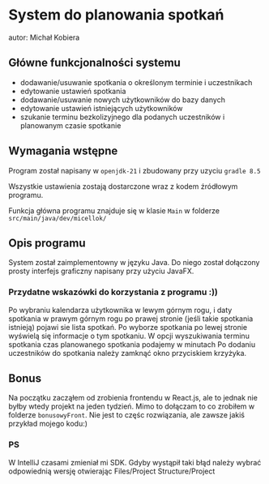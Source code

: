 # System do planowania spotkań
autor: Michał Kobiera

## Główne funkcjonalności systemu
- dodawanie/usuwanie spotkania o określonym terminie i uczestnikach
- edytowanie ustawień spotkania
- dodawanie/usuwanie nowych użytkowników do bazy danych
- edytowanie ustawień istniejących użytkowników
- szukanie terminu bezkolizyjnego dla podanych uczestników i planowanym czasie spotkanie

## Wymagania wstępne
Program został napisany w `openjdk-21` i zbudowany przy uzyciu `gradle 8.5`

Wszystkie ustawienia zostają dostarczone wraz z kodem źródłowym programu.

Funkcja główna programu znajduje się w klasie `Main` w folderze `src/main/java/dev/micellok/` 

## Opis programu
System został zaimplementowny w języku Java. Do niego został dołączony prosty interfejs graficzny
napisany przy użyciu JavaFX.

### Przydatne wskazówki do korzystania z programu :))
Po wybraniu kalendarza użytkownika w lewym górnym rogu, i daty spotkania w prawym górnym rogu
po prawej stronie (jeśli takie spotkania istnieją) pojawi sie lista spotkań. 
Po wyborze spotkania po lewej stronie wyświelą się informacje o tym spotkaniu.
W opcji wyszukiwania terminu spotkania czas planowanego spotkania podajemy w minutach
Po dodaniu uczestników do spotkania należy zamknąć okno przyciskiem krzyżyka.

## Bonus

Na początku zacząłem od zrobienia frontendu w React.js, ale to jednak nie byłby wtedy projekt na jeden tydzień.
Mimo to dołączam to co zrobiłem w folderze `bonusowyFront`. Nie jest to częśc rozwiązania, ale zawsze jakiś przykład mojego kodu:)

### PS
W IntelliJ czasami zmieniał mi SDK. Gdyby wystąpił taki błąd należy wybrać odpowiednią wersję
otwierając Files/Project Structure/Project

